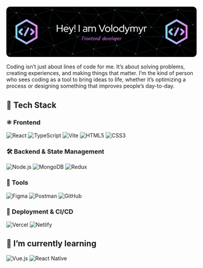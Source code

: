 ![Header](./assets/github-header-image.png)

Coding isn’t just about lines of code for me. It’s about solving problems, creating experiences, and making things that matter. I’m the kind of person who sees coding as a tool to bring ideas to life, whether it’s optimizing a process or designing something that improves people’s day-to-day.

## 🧩 Tech Stack

### ⚛️ Frontend

![React](https://img.shields.io/badge/-React-61DAFB?logo=react&logoColor=black&style=flat-square)
![TypeScript](https://img.shields.io/badge/-TypeScript-3178C6?logo=typescript&logoColor=white&style=flat-square)
![Vite](https://img.shields.io/badge/-Vite-646CFF?logo=vite&logoColor=white&style=flat-square)
![HTML5](https://img.shields.io/badge/-HTML5-E34F26?logo=html5&logoColor=white&style=flat-square)
![CSS3](https://img.shields.io/badge/-CSS3-1572B6?logo=css3&logoColor=white&style=flat-square)

### 🛠 Backend & State Management

![Node.js](https://img.shields.io/badge/-Node.js-339933?logo=node.js&logoColor=white&style=flat-square)
![MongoDB](https://img.shields.io/badge/-MongoDB-47A248?logo=mongodb&logoColor=white&style=flat-square)
![Redux](https://img.shields.io/badge/-Redux-764ABC?logo=redux&logoColor=white&style=flat-square)

### 🧰 Tools

![Figma](https://img.shields.io/badge/-Figma-F24E1E?logo=figma&logoColor=white&style=flat-square)
![Postman](https://img.shields.io/badge/-Postman-FF6C37?logo=postman&logoColor=white&style=flat-square)
![GitHub](https://img.shields.io/badge/-GitHub-181717?logo=github&logoColor=white&style=flat-square)

### 🚀 Deployment & CI/CD

![Vercel](https://img.shields.io/badge/-Vercel-000000?logo=vercel&logoColor=white&style=flat-square)
![Netlify](https://img.shields.io/badge/-Netlify-00C7B7?logo=netlify&logoColor=white&style=flat-square)

## 🌱 I’m currently learning

<p align="left">
  <img src="https://img.shields.io/badge/learning-Vue.js-42b883?style=flat-square&logo=vue.js&logoColor=white" alt="Vue.js" />
  <img src="https://img.shields.io/badge/learning-React%20Native-61dafb?style=flat-square&logo=react&logoColor=black" alt="React Native" />
</p>
